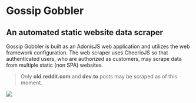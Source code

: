 # Gossip Gobbler

## An automated static website data scraper

Gossip Gobbler is built as an AdonisJS web application and utilizes the web framework configuration.  The web scraper uses CheerioJS so that authenticated users, who are authorized as customers, may scrape data from multiple static (non SPA) websites.

> Only **old.reddit.com** and **dev.to** posts may be scraped as of this moment.

![](https://ik.imagekit.io/xbkhabiqcy9/img/image_IxixZBF9U.png?ik-sdk-version=javascript-1.4.3&updatedAt=1671336245654)